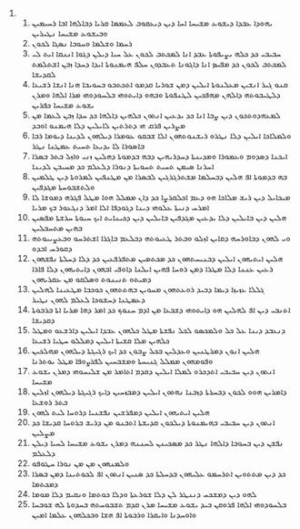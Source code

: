 <ol>
  <li>
    <ol>
      <li>ܝܗܘܕܐ ܥܒܕܐ ܕܝܫܘܥ ܡܫܝܚܐ ܐܚܐ ܕܝܢ ܕܝܥܩܘܒ ܠܥܡܡܐ ܩܪܝܐ ܕܒܐܠܗܐ ܐܒܐ ܪܚܝܡܝܢ ܘܒܝܫܘܥ ܡܫܝܚܐ ܢܛܝܪܝܢ</li>
      <li>ܪܚܡܐ ܘܫܠܡܐ ܘܚܘܒܐ ܢܤܓܐ ܠܟܘܢ</li>
      <li>ܚܒܝܒܝ ܟܕ ܟܠܗ ܝܨܝܦܘܬܐ ܥܒܕ ܐܢܐ ܠܡܟܬܒ ܠܟܘܢ ܥܠ ܚܝܐ ܕܝܠܢ ܕܓܘܐ ܐܢܢܩܐ ܐܝܬ ܠܝ ܠܡܟܬܒ ܠܟܘܢ ܟܕ ܡܦܝܤ ܐܢܐ ܕܐܓܘܢܐ ܬܥܒܕܘܢ ܚܠܦ ܗܝܡܢܘܬܐ ܐܝܕܐ ܕܚܕܐ ܙܒܢ ܐܫܬܠܡܬ ܠܩܕܝܫܐ</li>
      <li>ܩܢܘ ܓܝܪ ܐܢܫܝܢ ܡܥܠܢܘܬܐ ܐܝܠܝܢ ܕܡܢ ܫܘܪܝܐ ܩܕܡܘ ܐܬܟܬܒܘ ܒܚܘܝܒܐ ܗܢܐ ܐܢܫܐ ܪܫܝܥܐ ܕܠܛܝܒܘܬܗ ܕܐܠܗܢ ܡܗܦܟܝܢ ܠܛܢܦܘܬܐ ܘܒܗܘ ܕܐܝܬܘܗܝ ܒܠܚܘܕܘܗܝ ܡܪܐ ܐܠܗܐ ܘܡܪܢ ܝܫܘܥ ܡܫܝܚܐ ܟܦܪܝܢ</li>
      <li>ܠܡܥܗܕܘܬܟܘܢ ܕܝܢ ܨܒܐ ܐܢܐ ܟܕ ܝܕܥܝܢ ܐܢܬܘܢ ܟܠܗܝܢ ܕܐܠܗܐ ܟܕ ܚܕܐ ܙܒܢ ܠܥܡܐ ܡܢ ܡܨܪܝܢ ܦܪܩ ܗܝ ܕܬܪܬܝܢ ܠܐܝܠܝܢ ܕܠܐ ܗܝܡܢܘ ܐܘܒܕ</li>
      <li>ܘܠܡܠܐܟܐ ܐܝܠܝܢ ܕܠܐ ܢܛܪܘ ܪܝܫܢܘܬܗܘܢ ܐܠܐ ܫܒܩܘ ܥܘܡܪܐ ܕܝܠܗܘܢ ܠܕܝܢܐ ܕܝܘܡܐ ܪܒܐ ܒܐܤܘܪܐ ܠܐ ܝܕܝܥܐ ܬܚܝܬ ܥܡܛܢܐ ܢܛܪ</li>
      <li>ܐܝܟܢܐ ܕܤܕܘܡ ܘܥܡܘܪܐ ܘܡܕܝܢܬܐ ܕܚܕܪܝܗܝܢ ܕܒܗ ܒܕܡܘܬܐ ܕܗܠܝܢ ܙܢܝ ܘܐܙܠ ܒܬܪ ܒܤܪܐ ܐܚܪܢܐ ܤܝܡܢ ܬܚܝܬ ܬܚܘܝܬܐ ܕܢܘܪܐ ܕܠܥܠܡ ܟܕ ܡܚܝܒܢ ܠܕܝܢܐ</li>
      <li>ܒܗ ܒܕܡܘܬܐ ܐܦ ܗܠܝܢ ܕܒܚܠܡܐ ܡܫܬܪܓܪܓܝܢ ܠܒܤܪܐ ܡܢ ܡܛܢܦܝܢ ܠܡܪܘܬܐ ܕܝܢ ܛܠܡܝܢ ܘܠܬܫܒܘܚܬܐ ܡܓܕܦܝܢ</li>
      <li>ܡܝܟܐܝܠ ܕܝܢ ܪܝܫ ܡܠܐܟܐ ܗܘ ܕܥܡ ܐܟܠܩܪܨܐ ܟܕ ܕܐܢ ܡܡܠܠ ܗܘܐ ܡܛܠ ܦܓܪܗ ܕܡܘܫܐ ܠܐ ܐܡܪܚ ܕܢܝܬܐ ܥܠܘܗܝ ܕܝܢܐ ܕܓܘܕܦܐ ܐܠܐ ܐܡܪ ܕܢܓܥܘܪ ܒܟ ܡܪܝܐ</li>
      <li>ܗܠܝܢ ܕܝܢ ܒܐܝܠܝܢ ܕܠܐ ܝܕܥܝܢ ܡܓܕܦܝܢ ܒܐܝܠܝܢ ܕܝܢ ܕܟܝܢܐܝܬ ܐܝܟ ܚܝܘܬܐ ܚܪܫܬܐ ܡܦܤܝܢ ܒܗܝܢ ܡܬܚܒܠܝܢ</li>
      <li>ܘܝ ܠܗܘܢ ܕܒܐܘܪܚܗ ܕܩܐܝܢ ܐܙܠܘ ܘܒܬܪ ܛܥܝܘܬܗ ܕܒܠܥܡ ܒܐܓܪܐ ܐܫܬܪܚܘ ܘܒܥܨܝܝܘܬܗ ܕܩܘܪܚ ܐܒܕܘ</li>
      <li>ܗܠܝܢ ܐܝܬܝܗܘܢ ܐܝܠܝܢ ܕܒܢܝܚܬܗܘܢ ܟܕ ܡܟܬܡܝܢ ܡܬܦܪܦܥܝܢ ܟܕ ܕܠܐ ܕܚܠܬܐ ܢܦܫܗܘܢ ܪܥܝܢ ܥܢܢܐ ܕܠܐ ܡܛܪܐ ܕܡܢ ܪܘܚܐ ܦܗܝܢ ܐܝܠܢܐ ܕܐܘܦܝ ܐܒܗܘܢ ܕܐܝܬܝܗܘܢ ܕܠܐ ܦܐܪܐ ܕܡܝܬܘ ܬܢܝܢܘܬ ܘܤܠܩܘ ܡܢ ܥܩܪܝܗܘܢ</li>
      <li>ܓܠܠܐ ܥܙܝܙܐ ܕܝܡܐ ܕܒܝܕ ܪܘܥܬܗܘܢ ܡܚܘܝܢ ܒܗܬܬܗܘܢ ܟܘܟܒܐ ܡܛܥܝܢܐ ܠܗܠܝܢ ܕܥܡܛܢܐ ܕܚܫܘܟܐ ܠܥܠܡ ܠܗܘܢ ܢܛܝܪ</li>
      <li>ܐܬܢܒܝ ܕܝܢ ܐܦ ܠܗܠܝܢ ܗܘ ܕܐܝܬܘܗܝ ܕܫܒܥܐ ܡܢ ܐܕܡ ܚܢܘܟ ܟܕ ܐܡܪ ܕܗܐ ܡܪܝܐ ܐܬܐ ܒܪܒܘܬܐ ܕܩܕܝܫܐ</li>
      <li>ܕܢܥܒܕ ܕܝܢܐ ܥܠ ܟܠ ܘܠܡܟܤܘ ܠܟܠ ܢܦܫܬܐ ܡܛܠ ܟܠܗܘܢ ܥܒܕܐ ܐܝܠܝܢ ܕܐܪܫܥܘ ܘܡܛܠ ܟܠܗܝܢ ܡܠܐ ܩܫܝܬܐ ܐܝܠܝܢ ܕܡܠܠܘ ܚܛܝܐ ܪܫܝܥܐ</li>
      <li>ܗܠܝܢ ܐܢܘܢ ܕܡܪܛܢܝܢ ܘܥܕܠܝܢ ܒܟܠ ܨܒܘܢ ܟܕ ܐܝܟ ܪܓܝܓܬܐ ܕܝܠܗܘܢ ܡܗܠܟܝܢ ܘܦܘܡܗܘܢ ܡܡܠܠ ܓܢܝܚܬܐ ܘܡܫܒܚܝܢ ܠܦܪܨܘܦܐ ܡܛܠ ܝܘܬܪܢܐ</li>
      <li>ܐܢܬܘܢ ܕܝܢ ܚܒܝܒܝ ܐܬܕܟܪܘ ܠܡܠܐ ܐܝܠܝܢ ܕܩܕܡ ܐܬܐܡܪ ܡܢ ܫܠܝܚܘܗܝ ܕܡܪܢ ܝܫܘܥ ܡܫܝܚܐ</li>
      <li>ܕܐܡܪܝܢ ܗܘܘ ܠܟܘܢ ܕܒܚܪܬܐ ܕܙܒܢܐ ܢܗܘܘܢ ܐܝܠܝܢ ܕܡܒܙܚܝܢ ܕܐܝܟ ܪܓܝܓܬܐ ܕܝܠܗܘܢ ܐܙܠܝܢ ܒܬܪ ܪܘܫܥܐ</li>
      <li>ܗܠܝܢ ܐܝܬܝܗܘܢ ܐܝܠܝܢ ܕܡܦܪܫܝܢ ܢܦܫܢܝܐ ܕܪܘܚܐ ܠܝܬ ܠܗܘܢ</li>
      <li>ܐܢܬܘܢ ܕܝܢ ܚܒܝܒܝ ܒܗܝܡܢܘܬܐ ܕܝܠܟܘܢ ܩܕܝܫܬܐ ܐܬܒܢܘ ܡܢ ܕܪܝܫ ܒܪܘܚܐ ܩܕܝܫܐ ܟܕ ܡܨܠܝܢ</li>
      <li>ܢܦܫܢ ܕܝܢ ܒܚܘܒܐ ܕܐܠܗܐ ܢܛܪ ܟܕ ܡܤܟܝܢܢ ܠܚܢܢܗ ܕܡܪܢ ܝܫܘܥ ܡܫܝܚܐ ܠܚܝܐ ܕܝܠܢ ܕܠܥܠܡ</li>
      <li>ܘܠܡܢܗܘܢ ܡܢ ܡܢ ܢܘܪܐ ܚܛܘܦܘ</li>
      <li>ܟܕ ܕܝܢ ܡܬܬܘܝܢ ܐܬܪܚܡܘ ܥܠܝܗܘܢ ܒܕܚܠܬܐ ܟܕ ܤܢܝܢ ܐܢܬܘܢ ܐܦ ܠܟܘܬܝܢܐ ܕܡܢ ܒܤܪܐ ܕܡܟܬܡܐ</li>
      <li>ܠܗܘ ܕܝܢ ܕܡܫܟܚ ܕܢܢܛܪ ܠܢ ܕܠܐ ܫܘܪܥܬܐ ܘܕܠܐ ܟܘܬܡܐ ܘܢܩܝܡ ܕܠܐ ܡܘܡܐ</li>
      <li>ܒܠܚܘܕܘܗܝ ܐܠܗܐ ܦܪܘܩܢ ܒܝܕ ܝܫܘܥ ܡܫܝܚܐ ܡܪܢ ܩܕܡ ܬܫܒܘܚܬܗ ܒܚܕܘܬܐ ܠܗ ܫܘܒܚܐ ܘܐܘܚܕܢܐ ܘܐܝܩܪܐ ܘܪܒܘܬܐ ܐܦ ܗܫܐ ܘܒܟܠܗܘܢ ܥܠܡܐ ܐܡܝܢ</li>
    </ol>
  </li>
</ol>
